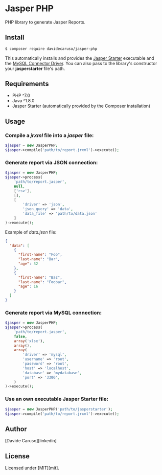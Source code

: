 # Jasper PHP

PHP library to generate Jasper Reports.

## Install

```bash
$ composer require davidecaruso/jasper-php
```
This automatically installs and provides the [Jasper Starter](http://jasperstarter.cenote.de/) executable and the [MySQL Connector Driver](https://dev.mysql.com/doc/connector-j/5.1/en/connector-j-installing.html). You can also pass to the library's constructor your **jasperstarter** file's path.

## Requirements
- PHP ^7.0
- Java ^1.8.0
- Jasper Starter (automatically provided by the Composer installation)

## Usage

### Compile a *jrxml* file into a *jasper* file:
```php
$jasper = new JasperPHP;
$jasper->compile('path/to/report.jrxml')->execute();
```

### Generate report via JSON connection:
```php
$jasper = new JasperPHP;
$jasper->process(
    'path/to/report.jasper',
    null,
    ['csv'],
    [],
    [
        'driver' => 'json',
        'json_query' => 'data',
        'data_file' => 'path/to/data.json'
    ]
)->execute();
```
Example of *data.json* file:
```json
{
  "data": [
    {
      "first-name": "Foo",
      "last-name": "Bar",
      "age": 32
    },
    {
      "first-name": "Baz",
      "last-name": "Foobar",
      "age": 16
    }
  ]
}
```

### Generate report via MySQL connection:
```php
$jasper = new JasperPHP;
$jasper->process(
    'path/to/report.jasper',
    false,
    array('xlsx'),
    array(),
    array(
        'driver' => 'mysql',
        'username' => 'root',
        'password' => 'root',
        'host' => 'localhost',
        'database' => 'mydatabase',
        'port' => '3306',
    )
)->execute();
```
### Use an own executable Jasper Starter file:
```php
$jasper = new JasperPHP('path/to/jasperstarter');
$jasper->compile('path/to/report.jrxml')->execute();
```

## Author
[Davide Caruso][linkedin]

## License
Licensed under [MIT][mit].